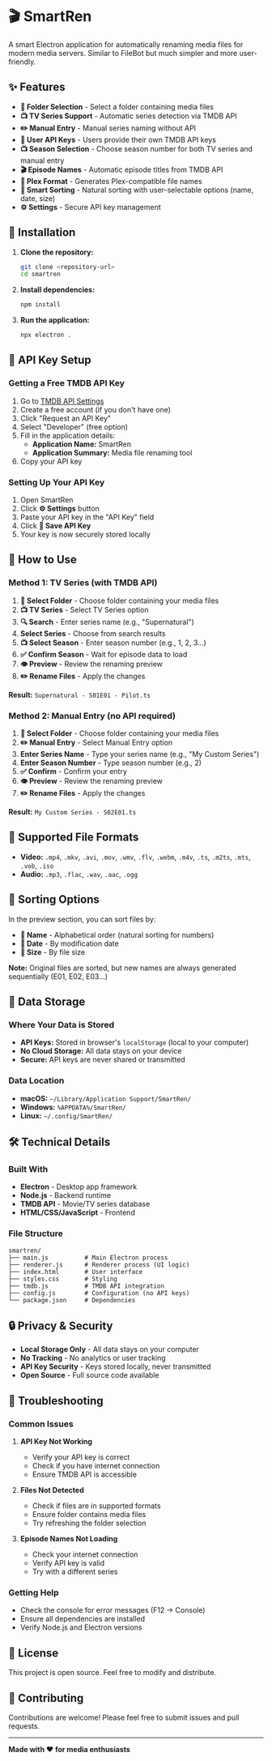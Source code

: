 # 🎬 SmartRen

A smart Electron application for automatically renaming media files for modern media servers. Similar to FileBot but much simpler and more user-friendly.

## ✨ Features

- **📁 Folder Selection** - Select a folder containing media files
- **📺 TV Series Support** - Automatic series detection via TMDB API
- **✏️ Manual Entry** - Manual series naming without API
- **🔑 User API Keys** - Users provide their own TMDB API keys
- **📺 Season Selection** - Choose season number for both TV series and manual entry
- **🎬 Episode Names** - Automatic episode titles from TMDB API
- **📝 Plex Format** - Generates Plex-compatible file names
- **🔄 Smart Sorting** - Natural sorting with user-selectable options (name, date, size)
- **⚙️ Settings** - Secure API key management

## 🚀 Installation

1. **Clone the repository:**
   ```bash
   git clone <repository-url>
   cd smartren
   ```

2. **Install dependencies:**
   ```bash
   npm install
   ```

3. **Run the application:**
   ```bash
   npx electron .
   ```

## 🔑 API Key Setup

### Getting a Free TMDB API Key

1. Go to [TMDB API Settings](https://www.themoviedb.org/settings/api)
2. Create a free account (if you don't have one)
3. Click "Request an API Key"
4. Select "Developer" (free option)
5. Fill in the application details:
   - **Application Name:** SmartRen
   - **Application Summary:** Media file renaming tool
6. Copy your API key

### Setting Up Your API Key

1. Open SmartRen
2. Click **⚙️ Settings** button
3. Paste your API key in the "API Key" field
4. Click **💾 Save API Key**
5. Your key is now securely stored locally

## 📖 How to Use

### Method 1: TV Series (with TMDB API)

1. **📁 Select Folder** - Choose folder containing your media files
2. **📺 TV Series** - Select TV Series option
3. **🔍 Search** - Enter series name (e.g., "Supernatural")
4. **Select Series** - Choose from search results
5. **📺 Select Season** - Enter season number (e.g., 1, 2, 3...)
6. **✅ Confirm Season** - Wait for episode data to load
7. **👁️ Preview** - Review the renaming preview
8. **✏️ Rename Files** - Apply the changes

**Result:** `Supernatural - S01E01 - Pilot.ts`

### Method 2: Manual Entry (no API required)

1. **📁 Select Folder** - Choose folder containing your media files
2. **✏️ Manual Entry** - Select Manual Entry option
3. **Enter Series Name** - Type your series name (e.g., "My Custom Series")
4. **Enter Season Number** - Type season number (e.g., 2)
5. **✅ Confirm** - Confirm your entry
6. **👁️ Preview** - Review the renaming preview
7. **✏️ Rename Files** - Apply the changes

**Result:** `My Custom Series - S02E01.ts`

## 🎯 Supported File Formats

- **Video:** `.mp4`, `.mkv`, `.avi`, `.mov`, `.wmv`, `.flv`, `.webm`, `.m4v`, `.ts`, `.m2ts`, `.mts`, `.vob`, `.iso`
- **Audio:** `.mp3`, `.flac`, `.wav`, `.aac`, `.ogg`

## 🔄 Sorting Options

In the preview section, you can sort files by:
- **📝 Name** - Alphabetical order (natural sorting for numbers)
- **📅 Date** - By modification date
- **💾 Size** - By file size

**Note:** Original files are sorted, but new names are always generated sequentially (E01, E02, E03...)

## 💾 Data Storage

### Where Your Data is Stored

- **API Keys:** Stored in browser's `localStorage` (local to your computer)
- **No Cloud Storage:** All data stays on your device
- **Secure:** API keys are never shared or transmitted

### Data Location

- **macOS:** `~/Library/Application Support/SmartRen/`
- **Windows:** `%APPDATA%/SmartRen/`
- **Linux:** `~/.config/SmartRen/`

## 🛠️ Technical Details

### Built With

- **Electron** - Desktop app framework
- **Node.js** - Backend runtime
- **TMDB API** - Movie/TV series database
- **HTML/CSS/JavaScript** - Frontend

### File Structure

```
smartren/
├── main.js          # Main Electron process
├── renderer.js      # Renderer process (UI logic)
├── index.html       # User interface
├── styles.css       # Styling
├── tmdb.js          # TMDB API integration
├── config.js        # Configuration (no API keys)
└── package.json     # Dependencies
```

## 🔒 Privacy & Security

- **Local Storage Only** - All data stays on your computer
- **No Tracking** - No analytics or user tracking
- **API Key Security** - Keys stored locally, never transmitted
- **Open Source** - Full source code available

## 🐛 Troubleshooting

### Common Issues

1. **API Key Not Working**
   - Verify your API key is correct
   - Check if you have internet connection
   - Ensure TMDB API is accessible

2. **Files Not Detected**
   - Check if files are in supported formats
   - Ensure folder contains media files
   - Try refreshing the folder selection

3. **Episode Names Not Loading**
   - Check your internet connection
   - Verify API key is valid
   - Try with a different series

### Getting Help

- Check the console for error messages (F12 → Console)
- Ensure all dependencies are installed
- Verify Node.js and Electron versions

## 📝 License

This project is open source. Feel free to modify and distribute.

## 🤝 Contributing

Contributions are welcome! Please feel free to submit issues and pull requests.

---

**Made with ❤️ for media enthusiasts**